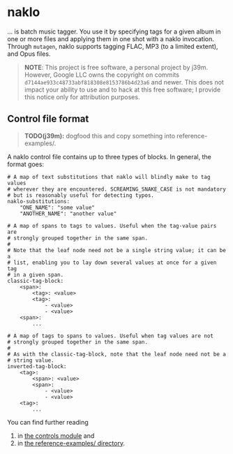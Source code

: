 # naklo

... is batch music tagger. You use it by specifying tags for a given
album in one or more files and applying them in one shot with a naklo
invocation. Through `mutagen`, naklo supports tagging FLAC, MP3 (to a
limited extent), and Opus files.

> **NOTE**: This project is free software, a personal project by j39m.
> However, Google LLC owns the copyright on commits
> `d7144ae933c48733abf818308e8153786b4d23a6` and newer. This does not
> impact your ability to use and to hack at this free software; I
> provide this notice only for attribution purposes.

## Control file format

> **TODO(j39m):** dogfood this and copy something into
> reference-examples/.

A naklo control file contains up to three types of blocks. In general,
the format goes:

```
# A map of text substitutions that naklo will blindly make to tag values
# wherever they are encountered. SCREAMING_SNAKE_CASE is not mandatory
# but is reasonably useful for detecting typos.
naklo-substitutions:
    "ONE_NAME": "some value"
    "ANOTHER_NAME": "another value"

# A map of spans to tags to values. Useful when the tag-value pairs are
# strongly grouped together in the same span.
#
# Note that the leaf node need not be a single string value; it can be a
# list, enabling you to lay down several values at once for a given tag
# in a given span.
classic-tag-block:
    <span>:
        <tag>: <value>
        <tag>:
            - <value>
            - <value>
    <span>:
        ...

# A map of tags to spans to values. Useful when tag values are not
# strongly grouped together in the same span.
#
# As with the classic-tag-block, note that the leaf node need not be a
# string value.
inverted-tag-block:
    <tag>:
        <span>: <value>
        <span>:
            - <value>
            - <value>
    <tag>:
        ...
```

You can find further reading

1.  in [the controls module](libnaklo3/controls.pyx) and
1.  in [the reference-examples/ directory](reference-examples/).
